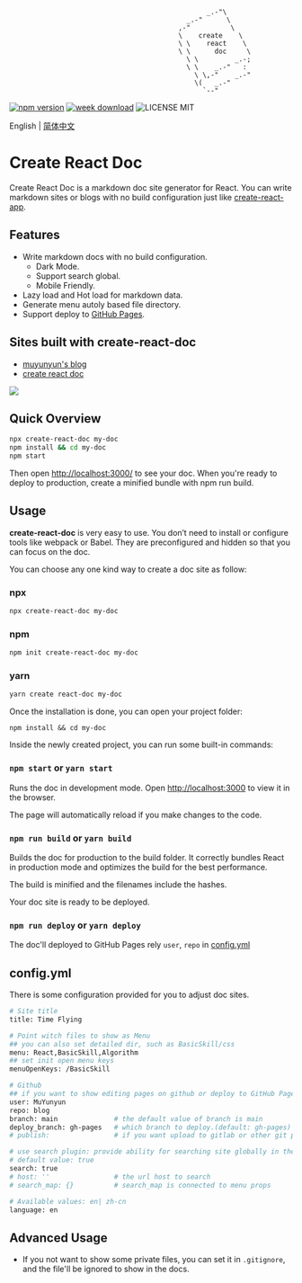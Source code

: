                                                      _.-"\
                                                _.-"      \
                                              ,-"          \
                                              \    create    \
                                              \ \    react    \
                                              \ \      doc     \
                                                \ \         _.-;
                                                \ \    _.-"   :
                                                  \ \,-"    _.-"
                                                  \(   _.-"
                                                    `--"

[![npm version](https://img.shields.io/npm/v/create-react-doc)](https://badge.fury.io/js/create-react-doc) [![week download](https://img.shields.io/npm/dw/create-react-doc.svg)](https://www.npmjs.com/package/create-react-doc) ![LICENSE MIT](https://img.shields.io/npm/l/create-react-doc.svg)

English | [简体中文](./README.md)

# Create React Doc

Create React Doc is a markdown doc site generator for React. You can write markdown sites or blogs with no build configuration just like [create-react-app](https://github.com/facebook/create-react-app).

## Features

* Write markdown docs with no build configuration.
  * Dark Mode.
  * Support search global.
  * Mobile Friendly.
* Lazy load and Hot load for markdown data.
* Generate menu autoly based file directory.
* Support deploy to [GitHub Pages](https://pages.github.com/).

## Sites built with create-react-doc

* [muyunyun's blog](http://muyunyun.cn/blog)
* [create react doc](http://muyunyun.cn/create-react-doc)

![](http://with.muyunyun.cn/ec330b8ac2175c828be41f446f9f9619.jpg)

## Quick Overview

```bash
npx create-react-doc my-doc
npm install && cd my-doc
npm start
```

Then open [http://localhost:3000/]() to see your doc.
When you're ready to deploy to production, create a minified bundle with npm run build.

## Usage

**create-react-doc** is very easy to use. You don’t need to install or configure tools like webpack or Babel. They are preconfigured and hidden so that you can focus on the doc.

You can choose any one kind way to create a doc site as follow:

### npx

```bash
npx create-react-doc my-doc
```

### npm

```bash
npm init create-react-doc my-doc
```

### yarn

```bash
yarn create react-doc my-doc
```

Once the installation is done, you can open your project folder:

```
npm install && cd my-doc
```

Inside the newly created project, you can run some built-in commands:

### `npm start` or `yarn start`

Runs the doc in development mode.
Open [http://localhost:3000]() to view it in the browser.

The page will automatically reload if you make changes to the code.

### `npm run build` or `yarn build`

Builds the doc for production to the build folder.
It correctly bundles React in production mode and optimizes the build for the best performance.

The build is minified and the filenames include the hashes.

Your doc site is ready to be deployed.

### `npm run deploy` or `yarn deploy`

The doc'll deployed to GitHub Pages rely `user`, `repo` in [config.yml](https://github.com/MuYunyun/create-react-doc#configyml)

## config.yml

There is some configuration provided for you to adjust doc sites.

```bash
# Site title
title: Time Flying

# Point witch files to show as Menu
## you can also set detailed dir, such as BasicSkill/css
menu: React,BasicSkill,Algorithm
## set init open menu keys
menuOpenKeys: /BasicSkill

# Github
## if you want to show editing pages on github or deploy to GitHub Pages, you should config these arguments.
user: MuYunyun
repo: blog
branch: main              # the default value of branch is main
deploy_branch: gh-pages   # which branch to deploy.(default: gh-pages)
# publish:                # if you want upload to gitlab or other git platform, you can set full git url in it

# use search plugin: provide ability for searching site globally in the site.
# default value: true
search: true
# host: ''                # the url host to search
# search_map: {}          # search_map is connected to menu props

# Available values: en| zh-cn
language: en
```

## Advanced Usage

* If you not want to show some private files, you can set it in `.gitignore`, and the file'll be ignored to show in the docs.